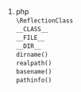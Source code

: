 1. php   
`\ReflectionClass`  
`__CLASS__`   
`__FILE__`   
`__DIR__`   
`dirname()`  
`realpath()`  
`basename()`  
`pathinfo()`  
